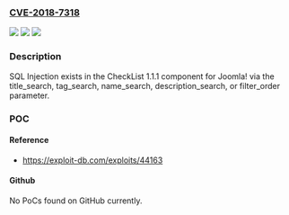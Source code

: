 ### [CVE-2018-7318](https://cve.mitre.org/cgi-bin/cvename.cgi?name=CVE-2018-7318)
![](https://img.shields.io/static/v1?label=Product&message=n%2Fa&color=blue)
![](https://img.shields.io/static/v1?label=Version&message=n%2Fa&color=blue)
![](https://img.shields.io/static/v1?label=Vulnerability&message=n%2Fa&color=brighgreen)

### Description

SQL Injection exists in the CheckList 1.1.1 component for Joomla! via the title_search, tag_search, name_search, description_search, or filter_order parameter.

### POC

#### Reference
- https://exploit-db.com/exploits/44163

#### Github
No PoCs found on GitHub currently.

